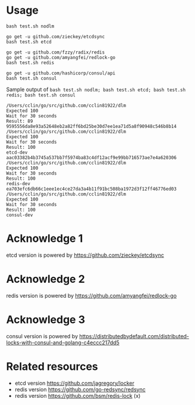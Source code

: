 # Usage

```
bash test.sh nodlm

go get -u github.com/zieckey/etcdsync
bash test.sh etcd

go get -u github.com/fzzy/radix/redis
go get -u github.com/amyangfei/redlock-go
bash test.sh redis

go get -u github.com/hashicorp/consul/api
bash test.sh consul

```

Sample output of `bash test.sh nodlm; bash test.sh etcd; bash test.sh redis; bash test.sh consul`

```
/Users/cclin/go/src/github.com/cclin81922/dlm
Expected 100
Wait for 30 seconds
Result: 89
9595556da8e93a52648eb2a82ff6bd25be30d7ee1ea71d5a8f90948c546b8b14
/Users/cclin/go/src/github.com/cclin81922/dlm
Expected 100
Wait for 30 seconds
Result: 100
etcd-dev
aac03382b4b3745a537bb7f5974ba83c4df12acf9e99bb716573ae7e4a620306
/Users/cclin/go/src/github.com/cclin81922/dlm
Expected 100
Wait for 30 seconds
Result: 100
redis-dev
ea703efc6db66c1eee1ec4ce27da3a4b11f91bc508ba1972d3f12ff46776ed03
/Users/cclin/go/src/github.com/cclin81922/dlm
Expected 100
Wait for 30 seconds
Result: 100
consul-dev
```


# Acknowledge 1

etcd version is powered by https://github.com/zieckey/etcdsync

# Acknowledge 2

redis version is powered by https://github.com/amyangfei/redlock-go

# Acknowledge 3

consul version is powered by https://distributedbydefault.com/distributed-locks-with-consul-and-golang-c4eccc217dd5

# Related resources

* etcd version https://github.com/jagregory/locker
* redis version https://github.com/go-redsync/redsync
* redis version https://github.com/bsm/redis-lock (x)
